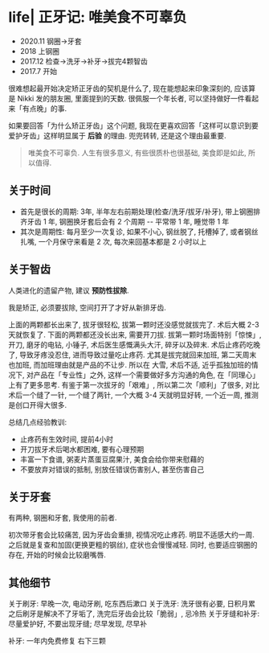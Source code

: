 # life| 正牙记: 唯美食不可辜负

- 2020.11 钢圈->牙套
- 2018 上钢圈
- 2017.12 检查->洗牙->补牙->拔完4颗智齿
- 2017.7 开始

很难想起最开始决定矫正牙齿的契机是什么了, 现在能想起来印象深刻的, 应该算是 Nikki 发的朋友圈, 里面提到的天数. 很佩服一个年长者, 可以坚持做好一件看起来「有点晚」的事.

如果要回答「为什么矫正牙齿」这个问题, 我现在更喜欢回答「这样可以意识到要爱护牙齿」这样明显属于 **后验** 的理由. 兜兜转转, 还是这个理由最重要.

> 唯美食不可辜负. 人生有很多意义, 有些很质朴也很基础, 美食即是如此, 所以值得.

## 关于时间

- 首先是很长的周期: 3年, 半年左右前期处理(检查/洗牙/拔牙/补牙), 带上钢圈排齐牙齿 1 年, 钢圈换牙套后会有 2 个周期 -- 平常带 1 年, 睡觉带 1 年
- 其次是周期性: 每月至少一次复诊, 如果不小心, 钢丝脱了, 托槽掉了, 或者钢丝扎嘴, 一个月保守来看是 2 次, 每次来回基本都是 2 小时以上

## 关于智齿

人类进化的遗留产物, 建议 **预防性拔除**.

我是矫正, 必须要拔除, 空间打开了才好从新排牙齿.

上面的两颗都长出来了, 拔牙很轻松, 拔第一颗时还没感觉就拔完了. 术后大概 2-3 天就恢复了.
下面的两颗都还没长出来, 需要开刀拔.
拔第一颗时场面特别「惊悚」, 开刀, 磨牙的电钻, 小锤子, 术后医生感慨满头大汗, 碎牙以及碎末. 术后止疼药吃晚了, 导致牙疼没忍住, 进而导致过量吃止疼药. 尤其是拔完就回来加班, 第二天周末也加班, 而加班理由就是产品的不让步. 所以在 大雪, 术后不适, 近乎孤独加班的情况下, 对产品在「专业性」之外, 这样一个需要做好多方沟通的角色, 在「同理心」上有了更多思考.
有鉴于第一次拔牙的「艰难」, 所以第二次「顺利」了很多, 对比术后一个缝了一针, 一个缝了两针, 一个大概 3-4 天就明显好转, 一个近一周, 推测是创口开得大很多.

总结几点经验教训:

- 止疼药有生效时间, 提前4小时
- 开刀拔牙术后喝水都困难, 要有心理预期
- 丰富一下食谱, 粥麦片蒸蛋豆腐果汁, 美食会给你带来慰藉的
- 不要放弃对错误的抵制, 别放任错误伤害别人, 甚至伤害自己

## 关于牙套

有两种, 钢圈和牙套, 我使用的前者.

初次带牙套会比较痛苦, 因为牙齿会重排, 视情况吃止疼药. 明显不适感大约一周. 之后就是复查和加固(更换更粗的钢丝), 症状也会慢慢减轻. 同时, 也要适应钢圈的存在, 开始的时候会比较磨嘴唇.

## 其他细节

关于刷牙: 早晚一次, 电动牙刷, 吃东西后漱口
关于洗牙: 洗牙很有必要, 日积月累之后刷牙是解决不了牙垢了, 洗完后牙齿会比较「脆弱」, 忌冷热
关于牙缝和补牙: 尽量爱护好, 不要出现牙缝; 尽早发现, 尽早补

补牙: 一年内免费修复
右下三颗